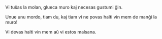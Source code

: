 Vi tuŝas la molan, glueca muro kaj necesas gustumi ĝin.

Unue unu mordo, tiam du, kaj tiam vi ne povas halti vin mem de manĝi la muro!

Vi devas halti vin mem aŭ vi estos malsana.